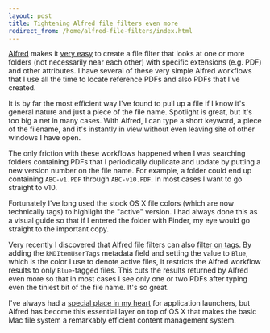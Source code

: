 ```yaml
---
layout: post
title: Tightening Alfred file filters even more 
redirect_from: /home/alfred-file-filters/index.html
---
```



[Alfred][a] makes it [very easy][filter] to create a file filter that looks at one or more folders (not necessarily near each other) with specific extensions (e.g. PDF) and other attributes. I have several of these very simple Alfred workflows that I use all the time to locate reference PDFs and also PDFs that I've created.

It is by far the most efficient way I've found to pull up a file if I know it's general nature and just a piece of the file name. Spotlight is great, but it's too big a net in many cases. With Alfred, I can type a short keyword, a piece of the filename, and it's instantly in view without even leaving site of other windows I have open.

The only friction with these workflows happened when I was searching folders containing PDFs that I periodically duplicate and update by putting a new version number on the file name. For example, a folder could end up containing `ABC-v1.PDF` through `ABC-v10.PDF`. In most cases I want to go straight to v10. 

Fortunately I've long used the stock OS X file colors (which are now technically tags) to highlight the "active" version. I had always done this as a visual guide so that if I entered the folder with Finder, my eye would go straight to the important copy.

Very recently I discovered that Alfred file filters can also [filter on tags][tags]. By adding the `kMDItemUserTags` metadata field and setting the value to `Blue`, which is the color I use to denote active files, it restricts the Alfred workflow results to only `Blue`-tagged files. This cuts the results returned by Alfred even more so that in most cases I see only one or two PDFs after typing even the tiniest bit of the file name. It's so great.

I've always had a [special place in my heart][app] for application launchers, but Alfred has become this essential layer on top of OS X that makes the basic Mac file system a remarkably efficient content management system.  

[app]: http://www.practicallyefficient.com/home/2014/4/28/typing

[a]: https://www.alfredapp.com
[filter]: https://www.alfredapp.com/help/workflows/inputs/file-filter/

[tags]: https://www.alfredapp.com/blog/tips-and-tricks/3-ways-to-use-osx-tags-for-better-search/